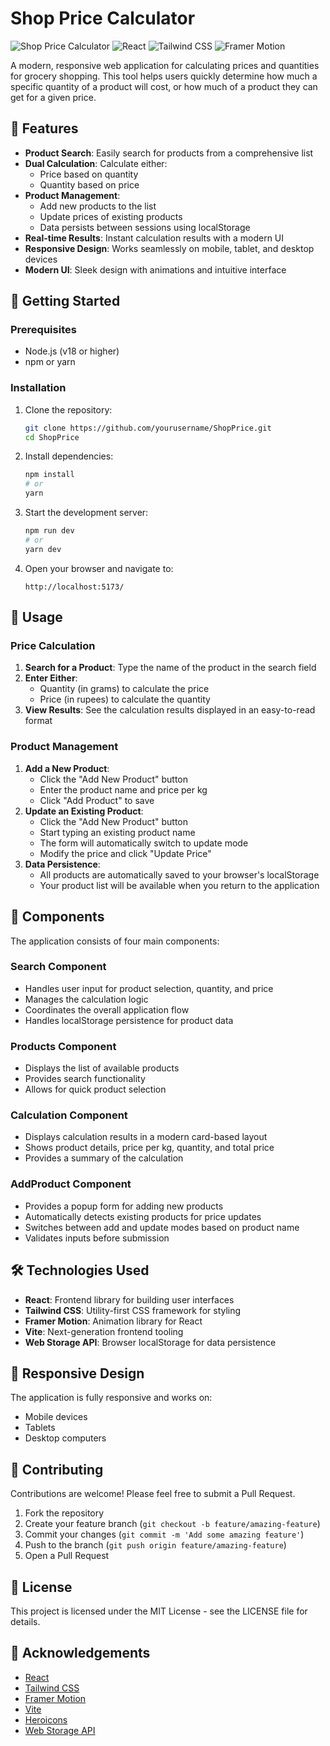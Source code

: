 # Shop Price Calculator

![Shop Price Calculator](https://img.shields.io/badge/Shop%20Price-Calculator-brightgreen)
![React](https://img.shields.io/badge/React-19.1.0-blue)
![Tailwind CSS](https://img.shields.io/badge/Tailwind%20CSS-4.1.7-38B2AC)
![Framer Motion](https://img.shields.io/badge/Framer%20Motion-12.11.4-0055FF)

A modern, responsive web application for calculating prices and quantities for grocery shopping. This tool helps users quickly determine how much a specific quantity of a product will cost, or how much of a product they can get for a given price.


## 🌟 Features

- **Product Search**: Easily search for products from a comprehensive list
- **Dual Calculation**: Calculate either:
  - Price based on quantity
  - Quantity based on price
- **Product Management**:
  - Add new products to the list
  - Update prices of existing products
  - Data persists between sessions using localStorage
- **Real-time Results**: Instant calculation results with a modern UI
- **Responsive Design**: Works seamlessly on mobile, tablet, and desktop devices
- **Modern UI**: Sleek design with animations and intuitive interface

## 🚀 Getting Started

### Prerequisites

- Node.js (v18 or higher)
- npm or yarn

### Installation

1. Clone the repository:
   ```bash
   git clone https://github.com/yourusername/ShopPrice.git
   cd ShopPrice
   ```

2. Install dependencies:
   ```bash
   npm install
   # or
   yarn
   ```

3. Start the development server:
   ```bash
   npm run dev
   # or
   yarn dev
   ```

4. Open your browser and navigate to:
   ```
   http://localhost:5173/
   ```

## 🔧 Usage

### Price Calculation
1. **Search for a Product**: Type the name of the product in the search field
2. **Enter Either**:
   - Quantity (in grams) to calculate the price
   - Price (in rupees) to calculate the quantity
3. **View Results**: See the calculation results displayed in an easy-to-read format

### Product Management
1. **Add a New Product**:
   - Click the "Add New Product" button
   - Enter the product name and price per kg
   - Click "Add Product" to save
2. **Update an Existing Product**:
   - Click the "Add New Product" button
   - Start typing an existing product name
   - The form will automatically switch to update mode
   - Modify the price and click "Update Price"
3. **Data Persistence**:
   - All products are automatically saved to your browser's localStorage
   - Your product list will be available when you return to the application

## 🧩 Components

The application consists of four main components:

### Search Component
- Handles user input for product selection, quantity, and price
- Manages the calculation logic
- Coordinates the overall application flow
- Handles localStorage persistence for product data

### Products Component
- Displays the list of available products
- Provides search functionality
- Allows for quick product selection

### Calculation Component
- Displays calculation results in a modern card-based layout
- Shows product details, price per kg, quantity, and total price
- Provides a summary of the calculation

### AddProduct Component
- Provides a popup form for adding new products
- Automatically detects existing products for price updates
- Switches between add and update modes based on product name
- Validates inputs before submission

## 🛠️ Technologies Used

- **React**: Frontend library for building user interfaces
- **Tailwind CSS**: Utility-first CSS framework for styling
- **Framer Motion**: Animation library for React
- **Vite**: Next-generation frontend tooling
- **Web Storage API**: Browser localStorage for data persistence

## 📱 Responsive Design

The application is fully responsive and works on:
- Mobile devices
- Tablets
- Desktop computers

## 🤝 Contributing

Contributions are welcome! Please feel free to submit a Pull Request.

1. Fork the repository
2. Create your feature branch (`git checkout -b feature/amazing-feature`)
3. Commit your changes (`git commit -m 'Add some amazing feature'`)
4. Push to the branch (`git push origin feature/amazing-feature`)
5. Open a Pull Request

## 📄 License

This project is licensed under the MIT License - see the LICENSE file for details.

## 🙏 Acknowledgements

- [React](https://reactjs.org/)
- [Tailwind CSS](https://tailwindcss.com/)
- [Framer Motion](https://www.framer.com/motion/)
- [Vite](https://vitejs.dev/)
- [Heroicons](https://heroicons.com/)
- [Web Storage API](https://developer.mozilla.org/en-US/docs/Web/API/Web_Storage_API)
